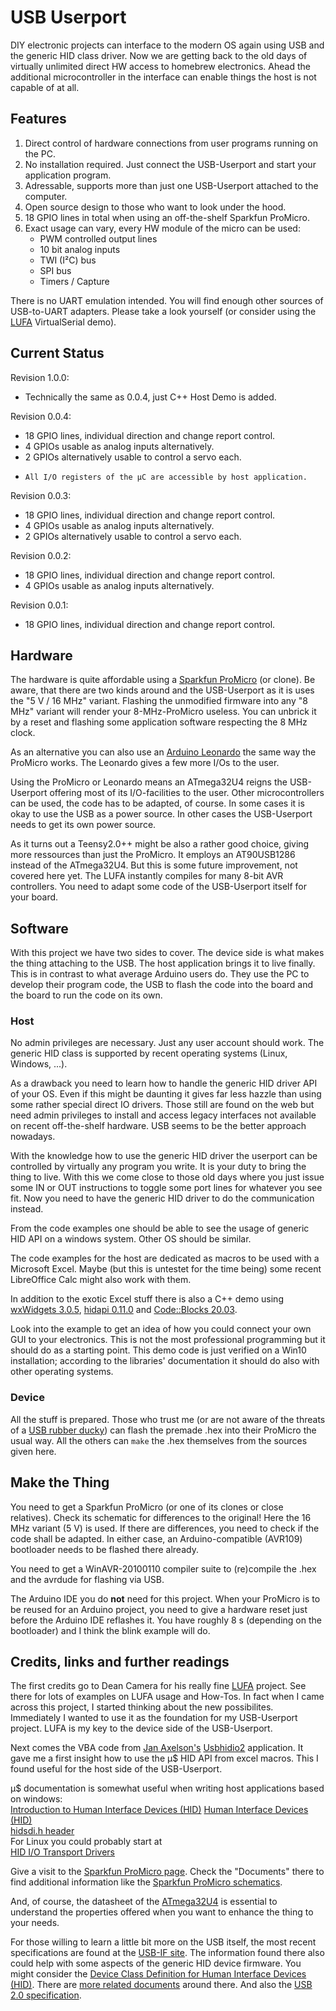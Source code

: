# USB Userport

DIY electronic projects can interface to the modern OS again using
USB and the generic HID class driver. Now we are getting back to
the old days of virtually unlimited direct HW access to homebrew
electronics. Ahead the additional microcontroller in the interface
can enable things the host is not capable of at all.


## Features

1. Direct control of hardware connections from user programs
   running on the PC.
2. No installation required. Just connect the USB-Userport and
   start your application program.
3. Adressable, supports more than just one USB-Userport attached
   to the computer.
4. Open source design to those who want to look under the hood.
5. 18 GPIO lines in total when using an off-the-shelf Sparkfun
   ProMicro.
6. Exact usage can vary, every HW module of the micro can be used:
   *  PWM controlled output lines
   *  10 bit analog inputs
   *  TWI (I²C) bus
   *  SPI bus
   *  Timers / Capture

There is no UART emulation intended. You will find enough other
sources of USB-to-UART adapters. Please take a look yourself (or
consider using the
[LUFA](http://www.fourwalledcubicle.com/LUFA.php)
VirtualSerial demo).


## Current Status

Revision 1.0.0:
*  Technically the same as 0.0.4, just C++ Host Demo is added.

Revision 0.0.4:
*  18 GPIO lines, individual direction and change report control.
*   4 GPIOs usable as analog inputs alternatively.
*   2 GPIOs alternatively usable to control a servo each.
*     All I/O registers of the µC are accessible by host application.

Revision 0.0.3:
*  18 GPIO lines, individual direction and change report control.
*   4 GPIOs usable as analog inputs alternatively.
*   2 GPIOs alternatively usable to control a servo each.

Revision 0.0.2:
*  18 GPIO lines, individual direction and change report control.
*   4 GPIOs usable as analog inputs alternatively.

Revision 0.0.1:
*  18 GPIO lines, individual direction and change report control.


## Hardware

The hardware is quite affordable using a
[Sparkfun ProMicro](https://www.sparkfun.com/products/12640)
(or clone). Be aware, that there are two kinds around and the
USB-Userport as it is uses the "5 V / 16 MHz" variant. Flashing
the unmodified firmware into any "8 MHz" variant will render your
8-MHz-ProMicro useless. You can unbrick it by a reset and flashing some
application software respecting the 8 MHz clock.

As an alternative you can also use an
[Arduino Leonardo](https://www.arduino.cc/en/Main/Arduino_BoardLeonardo)
the same way the ProMicro works. The Leonardo gives a few more I/Os to
the user.

Using the ProMicro or Leonardo means an ATmega32U4 reigns the USB-Userport
offering most of its I/O-facilities to the user. Other
microcontrollers can be used, the code has to be adapted, of
course. In some cases it is okay to use the USB as a power source.
In other cases the USB-Userport needs to get its own power source.

As it turns out a Teensy2.0++ might be also a rather good choice,
giving more ressources than just the ProMicro. It employs an
AT90USB1286 instead of the ATmega32U4. But this is some future
improvement, not covered here yet. The LUFA instantly compiles for
many 8-bit AVR controllers. You need to adapt some code of the
USB-Userport itself for your board.


## Software

With this project we have two sides to cover. The device side is
what makes the thing attaching to the USB. The host application
brings it to live finally. This is in contrast to what average
Arduino users do. They use the PC to develop their program code,
the USB to flash the code into the board and the board to run the
code on its own.


### Host

No admin privileges are necessary. Just any user account should
work. The generic HID class is supported by recent operating
systems (Linux, Windows, ...).

As a drawback you need to learn how to handle the generic HID
driver API of your OS. Even if this might be daunting it gives far
less hazzle than using some rather special direct IO drivers. Those
still are found on the web but need admin privileges to install
and access legacy interfaces not available on recent off-the-shelf
hardware. USB seems to be the better approach nowadays.

With the knowledge how to use the generic HID driver the userport
can be controlled by virtually any program you write. It is your
duty to bring the thing to live. With this we come close to those
old days where you just issue some IN or OUT instructions to
toggle some port lines for whatever you see fit. Now you need to
have the generic HID driver to do the communication instead.

From the code examples one should be able to see the usage of
generic HID API on a windows system. Other OS should be similar.

The code examples for the host are dedicated as macros to be used with
a Microsoft Excel. Maybe (but this is untestet for the time being) some
recent LibreOffice Calc might also work with them.

In addition to the exotic Excel stuff there is also a C++ demo
using
[wxWidgets 3.0.5](https://www.wxwidgets.org/),
[hidapi 0.11.0](https://github.com/libusb/hidapi)
and
[Code::Blocks 20.03](https://www.codeblocks.org/).

Look into the example to get an idea of how you could connect your own
GUI to your electronics.
This is not the most professional programming but it should do as a
starting point.
This demo code is just verified on a Win10 installation; according to
the libraries' documentation it should do also with other operating
systems.


### Device

All the stuff is prepared. Those who trust me (or are not aware of
the threats of a
[USB rubber ducky](https://github.com/hak5darren/USB-Rubber-Ducky/))
can flash the premade .hex into their ProMicro the usual way. All
the others can `make` the .hex themselves from the sources given
here.


## Make the Thing

You need to get a Sparkfun ProMicro (or one of its clones or close
relatives). Check its schematic for differences to the original!
Here the 16 MHz variant (5 V) is used.
If there are differences, you need to check if the code shall be
adapted. In either case, an Arduino-compatible (AVR109) bootloader
needs to be flashed there already.

You need to get a WinAVR-20100110 compiler suite to (re)compile
the .hex and the avrdude for flashing via USB.

The Arduino IDE you do **not** need for this project. When your
ProMicro is to be reused for an Arduino project, you need to give
a hardware reset just before the Arduino IDE reflashes it. You have
roughly 8 s (depending on the bootloader) and I think the blink
example will do.


## Credits, links and further readings

The first credits go to Dean Camera for his really fine
[LUFA](http://www.fourwalledcubicle.com/LUFA.php)
project. See there for lots of examples on LUFA usage and How-Tos.
In fact when I came across this project, I started thinking about
the new possibilites. Immediately I wanted to use it as the
foundation for my USB-Userport project. LUFA is my key to the
device side of the USB-Userport.

Next comes the VBA code from
[Jan Axelson's](http://janaxelson.com/hidpage.htm)
[Usbhidio2](http://janaxelson.com/files/usbhidio2.zip)
application. It gave me a first insight how to use the µ$ HID API
from excel macros. This I found useful for the host side of the
USB-Userport.

µ$ documentation is somewhat useful when writing host applications
based on windows:  
[Introduction to Human Interface Devices (HID)](https://docs.microsoft.com/en-us/windows-hardware/drivers/hid/)
[Human Interface Devices (HID)](https://docs.microsoft.com/en-us/windows-hardware/drivers/ddi/_hid/)  
[hidsdi.h header](https://docs.microsoft.com/en-us/windows-hardware/drivers/ddi/hidsdi/)  
For Linux you could probably start at  
[HID I/O Transport Drivers](https://www.kernel.org/doc/html/latest/hid/hid-transport.html)

Give a visit to the
[Sparkfun ProMicro page](https://www.sparkfun.com/products/12640).
Check the "Documents" there to find additional information like the
[Sparkfun ProMicro schematics](http://cdn.sparkfun.com/datasheets/Dev/Arduino/Boards/Pro_Micro_v13b.pdf).

And, of course, the datasheet of the
[ATmega32U4](http://ww1.microchip.com/downloads/en/DeviceDoc/Atmel-7766-8-bit-AVR-ATmega16U4-32U4_Datasheet.pdf)
is essential to understand the properties offered when you want to
enhance the thing to your needs.

For those willing to learn a little bit more on the USB itself,
the most recent specifications are found at the
[USB-IF site](https://www.usb.org).
The information found there also could help with some aspects
of the generic HID device firmware. You might consider the
[Device Class Definition for Human Interface Devices (HID)](https://www.usb.org/sites/default/files/documents/hid1_11.pdf).
There are
[more related documents](https://usb.org/documents?search=HID&items_per_page=50)
around there.
And also the
[USB 2.0 specification](https://www.usb.org/sites/default/files/usb_20_20190524.zip).
